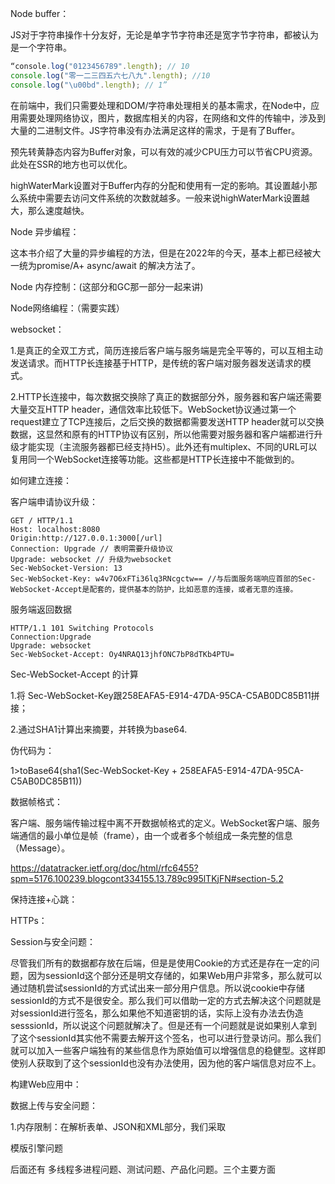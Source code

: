Node buffer：

JS对于字符串操作十分友好，无论是单字节字符串还是宽字节字符串，都被认为是一个字符串。

```js
“console.log("0123456789".length); // 10
console.log("零一二三四五六七八九".length); //10
console.log("\u00bd".length); // 1”
```

在前端中，我们只需要处理和DOM/字符串处理相关的基本需求，在Node中，应用需要处理网络协议，图片，数据库相关的内容，在网络和文件的传输中，涉及到大量的二进制文件。JS字符串没有办法满足这样的需求，于是有了Buffer。

预先转黄静态内容为Buffer对象，可以有效的减少CPU压力可以节省CPU资源。此处在SSR的地方也可以优化。

highWaterMark设置对于Buffer内存的分配和使用有一定的影响。其设置越小那么系统中需要去访问文件系统的次数就越多。一般来说highWaterMark设置越大，那么速度越快。





Node 异步编程：

这本书介绍了大量的异步编程的方法，但是在2022年的今天，基本上都已经被大一统为promise/A+ async/await 的解决方法了。



Node 内存控制：(这部分和GC那一部分一起来讲)



Node网络编程：（需要实践）

websocket：

1.是真正的全双工方式，简历连接后客户端与服务端是完全平等的，可以互相主动发送请求。而HTTP长连接基于HTTP，是传统的客户端对服务器发送请求的模式。

2.HTTP长连接中，每次数据交换除了真正的数据部分外，服务器和客户端还需要大量交互HTTP header，通信效率比较低下。WebSocket协议通过第一个request建立了TCP连接后，之后交换的数据都需要发送HTTP header就可以交换数据，这显然和原有的HTTP协议有区别，所以他需要对服务器和客户端都进行升级才能实现（主流服务器都已经支持H5）。此外还有multiplex、不同的URL可以复用同一个WebSocket连接等功能。这些都是HTTP长连接中不能做到的。



如何建立连接：

客户端申请协议升级：

```
GET / HTTP/1.1
Host: localhost:8080
Origin:http://127.0.0.1:3000[/url]
Connection: Upgrade // 表明需要升级协议
Upgrade: websocket // 升级为websocket
Sec-WebSocket-Version: 13 
Sec-WebSocket-Key: w4v7O6xFTi36lq3RNcgctw== //与后面服务端响应首部的Sec-WebSocket-Accept是配套的，提供基本的防护，比如恶意的连接，或者无意的连接。
```

服务端返回数据

```
HTTP/1.1 101 Switching Protocols
Connection:Upgrade
Upgrade: websocket
Sec-WebSocket-Accept: Oy4NRAQ13jhfONC7bP8dTKb4PTU=
```

Sec-WebSocket-Accept 的计算

1.将 Sec-WebSocket-Key跟258EAFA5-E914-47DA-95CA-C5AB0DC85B11拼接；

2.通过SHA1计算出来摘要，并转换为base64.

伪代码为：

1>toBase64(sha1(Sec-WebSocket-Key + 258EAFA5-E914-47DA-95CA-C5AB0DC85B11))



数据帧格式：

客户端、服务端传输过程中离不开数据帧格式的定义。WebSocket客户端、服务端通信的最小单位是帧（frame），由一个或者多个帧组成一条完整的信息（Message）。

https://datatracker.ietf.org/doc/html/rfc6455?spm=5176.100239.blogcont334155.13.789c995lTKjFN#section-5.2



保持连接+心跳：



HTTPs：



Session与安全问题：

尽管我们所有的数据都存放在后端，但是是使用Cookie的方式还是存在一定的问题，因为sessionId这个部分还是明文存储的，如果Web用户非常多，那么就可以通过随机尝试sessionId的方式试出来一部分用户信息。所以说cookie中存储sessionId的方式不是很安全。那么我们可以借助一定的方式去解决这个问题就是对sessionId进行签名，那么如果他不知道密钥的话，实际上没有办法去伪造sesssionId，所以说这个问题就解决了。但是还有一个问题就是说如果别人拿到了这个sessionId其实他不需要去解开这个签名，也可以进行登录访问。那么我们就可以加入一些客户端独有的某些信息作为原始值可以增强信息的稳健型。这样即使别人获取到了这个sessionId也没有办法使用，因为他的客户端信息对应不上。



构建Web应用中：

数据上传与安全问题：

1.内存限制：在解析表单、JSON和XML部分，我们采取



模版引擎问题



后面还有 多线程多进程问题、测试问题、产品化问题。三个主要方面